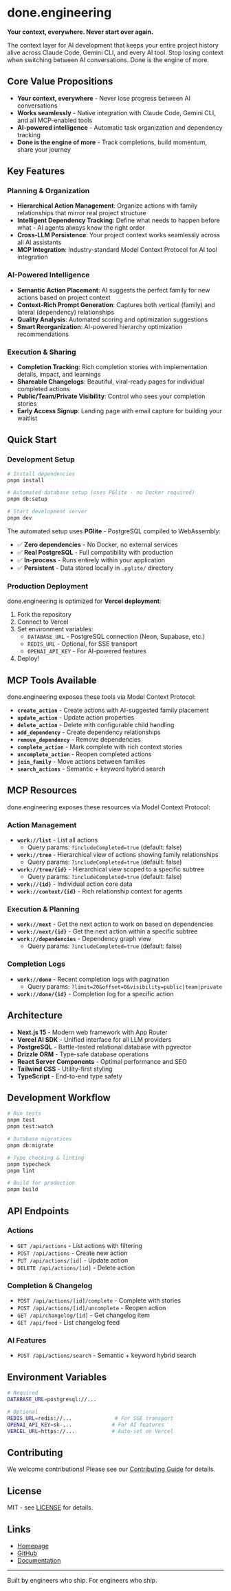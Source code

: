 # done.engineering

**Your context, everywhere. Never start over again.**

The context layer for AI development that keeps your entire project history alive across Claude Code, Gemini CLI, and every AI tool. Stop losing context when switching between AI conversations. Done is the engine of more.

## Core Value Propositions

- **Your context, everywhere** - Never lose progress between AI conversations
- **Works seamlessly** - Native integration with Claude Code, Gemini CLI, and all MCP-enabled tools
- **AI-powered intelligence** - Automatic task organization and dependency tracking
- **Done is the engine of more** - Track completions, build momentum, share your journey

## Key Features

### Planning & Organization
- **Hierarchical Action Management**: Organize actions with family relationships that mirror real project structure
- **Intelligent Dependency Tracking**: Define what needs to happen before what - AI agents always know the right order
- **Cross-LLM Persistence**: Your project context works seamlessly across all AI assistants
- **MCP Integration**: Industry-standard Model Context Protocol for AI tool integration

### AI-Powered Intelligence
- **Semantic Action Placement**: AI suggests the perfect family for new actions based on project context
- **Context-Rich Prompt Generation**: Captures both vertical (family) and lateral (dependency) relationships
- **Quality Analysis**: Automated scoring and optimization suggestions
- **Smart Reorganization**: AI-powered hierarchy optimization recommendations

### Execution & Sharing
- **Completion Tracking**: Rich completion stories with implementation details, impact, and learnings
- **Shareable Changelogs**: Beautiful, viral-ready pages for individual completed actions
- **Public/Team/Private Visibility**: Control who sees your completion stories
- **Early Access Signup**: Landing page with email capture for building your waitlist

## Quick Start

### Development Setup

```bash
# Install dependencies
pnpm install

# Automated database setup (uses PGlite - no Docker required)
pnpm db:setup

# Start development server
pnpm dev
```

The automated setup uses **PGlite** - PostgreSQL compiled to WebAssembly:
- ✅ **Zero dependencies** - No Docker, no external services
- ✅ **Real PostgreSQL** - Full compatibility with production
- ✅ **In-process** - Runs entirely within your application
- ✅ **Persistent** - Data stored locally in `.pglite/` directory

### Production Deployment

done.engineering is optimized for **Vercel deployment**:

1. Fork the repository
2. Connect to Vercel
3. Set environment variables:
   - `DATABASE_URL` - PostgreSQL connection (Neon, Supabase, etc.)
   - `REDIS_URL` - Optional, for SSE transport
   - `OPENAI_API_KEY` - For AI-powered features
4. Deploy!

## MCP Tools Available

done.engineering exposes these tools via Model Context Protocol:

- **`create_action`** - Create actions with AI-suggested family placement
- **`update_action`** - Update action properties
- **`delete_action`** - Delete with configurable child handling
- **`add_dependency`** - Create dependency relationships
- **`remove_dependency`** - Remove dependencies
- **`complete_action`** - Mark complete with rich context stories
- **`uncomplete_action`** - Reopen completed actions
- **`join_family`** - Move actions between families
- **`search_actions`** - Semantic + keyword hybrid search

## MCP Resources

done.engineering exposes these resources via Model Context Protocol:

### Action Management
- **`work://list`** - List all actions
  - Query params: `?includeCompleted=true` (default: false)
- **`work://tree`** - Hierarchical view of actions showing family relationships
  - Query params: `?includeCompleted=true` (default: false)
- **`work://tree/{id}`** - Hierarchical view scoped to a specific subtree
  - Query params: `?includeCompleted=true` (default: false)
- **`work://{id}`** - Individual action core data
- **`work://context/{id}`** - Rich relationship context for agents

### Execution & Planning
- **`work://next`** - Get the next action to work on based on dependencies
- **`work://next/{id}`** - Get the next action within a specific subtree
- **`work://dependencies`** - Dependency graph view
  - Query params: `?includeCompleted=true` (default: false)

### Completion Logs
- **`work://done`** - Recent completion logs with pagination
  - Query params: `?limit=20&offset=0&visibility=public|team|private`
- **`work://done/{id}`** - Completion log for a specific action

## Architecture

- **Next.js 15** - Modern web framework with App Router
- **Vercel AI SDK** - Unified interface for all LLM providers
- **PostgreSQL** - Battle-tested relational database with pgvector
- **Drizzle ORM** - Type-safe database operations
- **React Server Components** - Optimal performance and SEO
- **Tailwind CSS** - Utility-first styling
- **TypeScript** - End-to-end type safety

## Development Workflow

```bash
# Run tests
pnpm test
pnpm test:watch

# Database migrations
pnpm db:migrate

# Type checking & linting
pnpm typecheck
pnpm lint

# Build for production
pnpm build
```

## API Endpoints

### Actions
- `GET /api/actions` - List actions with filtering
- `POST /api/actions` - Create new action
- `PUT /api/actions/[id]` - Update action
- `DELETE /api/actions/[id]` - Delete action

### Completion & Changelog
- `POST /api/actions/[id]/complete` - Complete with stories
- `POST /api/actions/[id]/uncomplete` - Reopen action
- `GET /api/changelog/[id]` - Get changelog item
- `GET /api/feed` - List changelog feed

### AI Features
- `POST /api/actions/search` - Semantic + keyword hybrid search

## Environment Variables

```bash
# Required
DATABASE_URL=postgresql://...

# Optional
REDIS_URL=redis://...              # For SSE transport
OPENAI_API_KEY=sk-...             # For AI features
VERCEL_URL=https://...            # Auto-set on Vercel
```

## Contributing

We welcome contributions! Please see our [Contributing Guide](CONTRIBUTING.md) for details.

## License

MIT - see [LICENSE](LICENSE) for details.

## Links

- [Homepage](https://done.engineering)
- [GitHub](https://github.com/exhibit-org/actionbias)
- [Documentation](https://github.com/exhibit-org/actionbias/blob/main/README.md)

---

Built by engineers who ship. For engineers who ship.